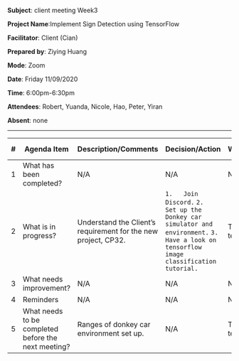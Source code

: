 **Subject**: client meeting Week3 

**Project Name**:Implement Sign Detection using TensorFlow

**Facilitator**: Client (Cian)  

**Prepared by**: Ziying Huang   

**Mode**: Zoom  

**Date**: Friday 11/09/2020

**Time**: 6:00pm-6:30pm  

**Attendees**: Robert, Yuanda, Nicole, Hao, Peter, Yiran  

**Absent**: none

-----

| #   | Agenda Item                                         | Description/Comments                                                                                                                                                                                                                                                                                                                                                                                                                                                                                                                                                                                                                                                                                                    | Decision/Action                                                   | Who?         | Items for escalation |
| --- | --------------------------------------------------- | ----------------------------------------------------------------------------------------------------------------------------------------------------------------------------------------------------------------------------------------------------------------------------------------------------------------------------------------------------------------------------------------------------------------------------------------------------------------------------------------------------------------------------------------------------------------------------------------------------------------------------------------------------------------------------------------------------------------------- | ----------------------------------------------------------------- | ------------ | -------------------- |
| 1   | What has been completed?                            | N/A                                                                                                                                                                                                                                                                                                                                                                                                                                                                                                                                                                                        | N/A                                                        | N/A          |                   |
| 2   | What is in progress?                                | Understand the Client’s requirement for the new project, CP32.     |`1.	Join Discord.` `2.	Set up the Donkey car simulator and environment.` `3.	Have a look on tensorflow image classification tutorial.` | The team     |                    |
| 3   | What needs improvement?                             | N/A | N/A | N/A | N/A                  |
| 4   | Reminders                                           | N/A                                                                                                                                                                                                                                                                                                                                                                                                                                                                                                                                                                                                                                                             | N/A                                | N/A     | N/A                  |
| 5   | What needs to be completed before the next meeting? | Ranges of donkey car environment set up.  | N/A               | The team      | N/A                  |
